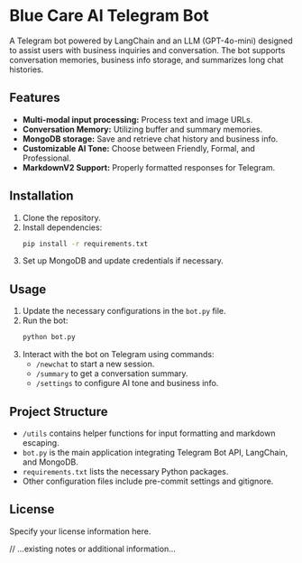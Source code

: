 # Blue Care AI Telegram Bot

A Telegram bot powered by LangChain and an LLM (GPT-4o-mini) designed to assist users with business inquiries and conversation. The bot supports conversation memories, business info storage, and summarizes long chat histories.

## Features
- **Multi-modal input processing:** Process text and image URLs.
- **Conversation Memory:** Utilizing buffer and summary memories.
- **MongoDB storage:** Save and retrieve chat history and business info.
- **Customizable AI Tone:** Choose between Friendly, Formal, and Professional.
- **MarkdownV2 Support:** Properly formatted responses for Telegram.

## Installation
1. Clone the repository.
2. Install dependencies:
   ```bash
   pip install -r requirements.txt
   ```
3. Set up MongoDB and update credentials if necessary.

## Usage
1. Update the necessary configurations in the `bot.py` file.
2. Run the bot:
   ```bash
   python bot.py
   ```
3. Interact with the bot on Telegram using commands:
   - `/newchat` to start a new session.
   - `/summary` to get a conversation summary.
   - `/settings` to configure AI tone and business info.

## Project Structure
- `/utils` contains helper functions for input formatting and markdown escaping.
- `bot.py` is the main application integrating Telegram Bot API, LangChain, and MongoDB.
- `requirements.txt` lists the necessary Python packages.
- Other configuration files include pre-commit settings and gitignore.

## License
Specify your license information here.

// ...existing notes or additional information...
